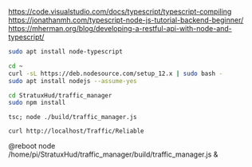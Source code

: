 https://code.visualstudio.com/docs/typescript/typescript-compiling
https://jonathanmh.com/typescript-node-js-tutorial-backend-beginner/
https://mherman.org/blog/developing-a-restful-api-with-node-and-typescript/

``` bash
sudo apt install node-typescript

cd ~
curl -sL https://deb.nodesource.com/setup_12.x | sudo bash -
sudo apt install nodejs --assume-yes

cd StratuxHud/traffic_manager
sudo npm install
```

```
tsc; node ./build/traffic_manager.js
```

```
curl http://localhost/Traffic/Reliable
```

@reboot node /home/pi/StratuxHud/traffic_manager/build/traffic_manager.js &
